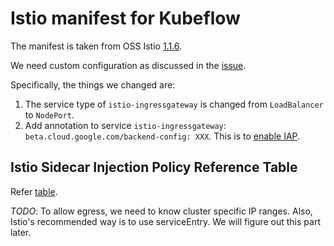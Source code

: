 # Istio manifest for Kubeflow

The manifest is taken from OSS Istio
[1.1.6](https://github.com/istio/istio/tree/1.1.6/install/kubernetes/helm/istio).

We need custom configuration as discussed in the
[issue](https://github.com/kubeflow/kubeflow/issues/1909#issuecomment-438409215).

Specifically, the things we changed are:

1. The service type of `istio-ingressgateway` is changed from `LoadBalancer` to `NodePort`.
1. Add annotation to service `istio-ingressgateway`: `beta.cloud.google.com/backend-config: XXX`.
   This is to [enable IAP](https://cloud.google.com/iap/docs/enabling-kubernetes-howto#kubernetes-configure).

## Istio Sidecar Injection Policy Reference Table

Refer [table](https://github.com/istio/istio/issues/6476#issuecomment-399219937).

*TODO*: To allow egress, we need to know cluster specific IP ranges. Also, Istio's recommended way is to use
serviceEntry. We will figure out this part later.
